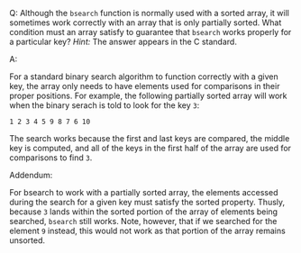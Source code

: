 Q: Although the `bsearch` function is normally used with a sorted array, it will
sometimes work correctly with an array that is only partially sorted. What
condition must an array satisfy to guarantee that `bsearch` works properly for a
particular key? <em>Hint:</em> The answer appears in the C standard.

A:

For a standard binary search algorithm to function correctly with a given key,
the array only needs to have elements used for comparisons in their proper
positions. For example, the following partially sorted array will work when the
binary serach is told to look for the key `3`:

```
1 2 3 4 5 9 8 7 6 10
```

The search works because the first and last keys are compared, the middle key is
computed, and all of the keys in the first half of the array are used for
comparisons to find `3`.

Addendum:

For bsearch to work with a partially sorted array, the elements accessed during
the search for a given key must satisfy the sorted property. Thusly, because `3`
lands within the sorted portion of the array of elements being searched,
`bsearch` still works. Note, however, that if we searched for the element `9`
instead, this would not work as that portion of the array remains unsorted.
